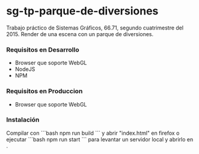 # sg-tp-parque-de-diversiones
Trabajo práctico de Sistemas Gráficos, 66.71,
segundo cuatrimestre del 2015. Render de una escena con un parque de diversiones.

<h3>Requisitos en Desarrollo</h3>
<ul>
 <li>Browser que soporte WebGL</li>
 <li>NodeJS</li>
 <li>NPM</li>
</ul>

<h3>Requisitos en Produccion</h3>
<ul>
 <li>Browser que soporte WebGL</li>
</ul>

<h3>Instalación</h3>
Compilar con 
```bash
npm run build
```
y abrir "index.html" en firefox o ejecutar 
```bash
npm run start
```
para levantar un servidor local y abrirlo en <http://localhost:8080>.

